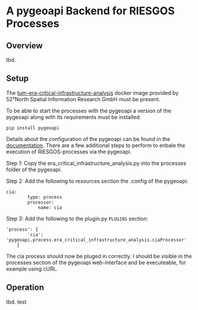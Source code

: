 # A pygeoapi Backend for RIESGOS Processes

## Overview
tbd. 

## Setup
The [tum-era-critical-infrastructure-analysis](https://github.com/52North/tum-era-critical-infrastructure-analysis) docker image provided by 
52°North Spatial Information Research GmbH must be present.

To be able to start the processes with the pygeoapi a version of the pygeoapi along with its requirements must be installed:
```
pip install pygeoapi
```
Details about the configuration of the pygeoapi can be found in the [documentation](https://docs.pygeoapi.io/en/stable/index.html).
There are a few additional steps to perform to enbale the execution of RIESGOS-processes via the pygeoapi.

Step 1: Copy the era_critical_infrastructure_analysis.py into the processes folder of the pygeoapi.

Step 2: Add the following to resources section the .config of the pygeoapi:
```
cia: 
        type: process  
        processor:
            name: cia
```

Step 3: Add the following to the plugin.py ```PLUGINS``` section:
```
'process': { 
        'cia': 'pygeoapi.process.era_critical_infrastructure_analysis.ciaProcessor'
    }
 ```
 
 The cia process should now be pluged in correctly. I should be visible in the processes section of the pygeoapi web-interface and be executeable, for example using cURL.

## Operation
tbd. test
